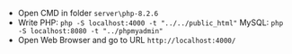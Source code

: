 - Open CMD in folder `server\php-8.2.6`
- Write 
	PHP:   `php -S localhost:4000 -t "../../public_html"`
	MySQL: `php -S localhost:8080 -t "../phpmyadmin"`
- Open Web Browser and go to URL `http://localhost:4000/`
